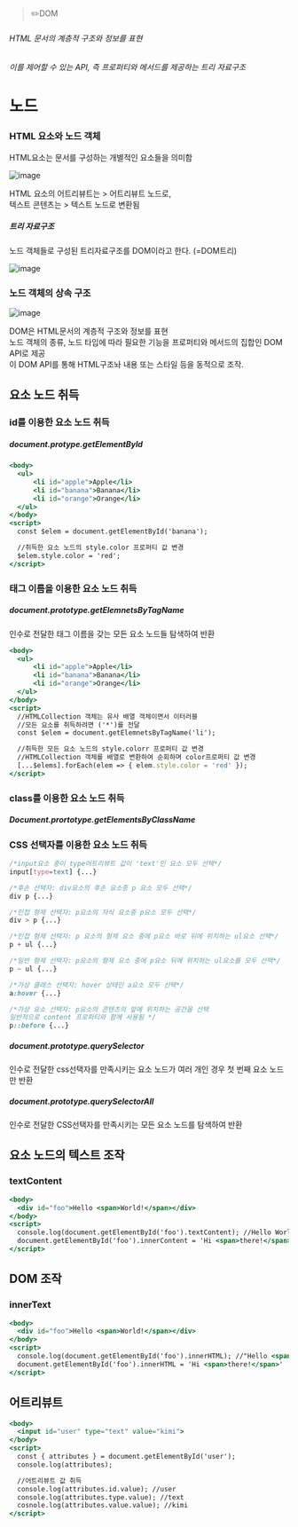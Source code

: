 > ✏️DOM

###### HTML 문서의 계층적 구조와 정보를 표현
###### 이를 제어할 수 있는 API, 즉 프로퍼티와 메서드를 제공하는 트리 자료구조


# 노드

### HTML 요소와 노드 객체

HTML요소는 문서를 구성하는 개별적인 요소들을 의미함

![image](https://github.com/mobi-community/mobi-2th-book-study/assets/134191815/5d1650aa-fa78-47b3-94d1-f714bc85dbb6)

HTML 요소의 어트리뷰트는 > 어트리뷰트 노드로, </br>
텍스트 콘텐츠는 > 텍스트 노드로 변환됨


##### 트리 자료구조
노드 객체들로 구성된 트리자료구조를 DOM이라고 한다. (=DOM트리)

![image](https://github.com/mobi-community/mobi-2th-book-study/assets/134191815/59f5a74d-62de-4303-8e0c-f2aa8cd94b2f)


### 노드 객체의 상속 구조

![image](https://github.com/mobi-community/mobi-2th-book-study/assets/134191815/d115bdff-7af7-495e-94bd-1e0eff38b388)

DOM은 HTML문서의 계층적 구조와 정보를 표현</br>
노드 객체의 종류, 노드 타입에 따라 필요한 기능을 프로퍼티와 메서드의 집합인 DOM API로 제공 </br>
이 DOM API를 통해 HTML구조놔 내용 또는 스타일 등을 동적으로 조작.


## 요소 노드 취득

### id를 이용한 요소 노드 취득

##### document.protype.getElementById

```jsx
<body>
  <ul>
      <li id="apple">Apple</li>
      <li id="banana">Banana</li>
      <li id="orange">Orange</li>
  </ul>
</body>
<script>
  const $elem = document.getElementById('banana');

  //취득한 요소 노드의 style.color 프로퍼티 값 변경
  $elem.style.color = 'red';
</script>
```


### 태그 이름을 이용한 요소 노드 취득

##### document.prototype.getElemnetsByTagName

인수로 전달한 태그 이름을 갖는 모든 요소 노드들 탐색하여 반환

```jsx
<body>
  <ul>
      <li id="apple">Apple</li>
      <li id="banana">Banana</li>
      <li id="orange">Orange</li>
  </ul>
</body>
<script>
  //HTMLCollection 객체는 유사 배열 객체이면서 이터러블
  //모든 요소를 취득하려면 ('*')를 전달
  const $elem = document.getElemnetsByTagName('li');

  //취득한 모든 요소 노드의 style.colorr 프로퍼티 값 변경
  //HTMLCollection 객체를 배열로 변환하여 순회하며 color프로퍼티 값 변경
  [...$elems].forEach(elem => { elem.style.color = 'red' });
</script>
```


### class를 이용한 요소 노드 취득

##### Document.prortotype.getElementsByClassName



### CSS 선택자를 이용한 요소 노드 취득
```css
/*input요소 중이 type어트리뷰트 값이 'text'인 요소 모두 선택*/
input[type=text] {...}

/*후손 선택자: div요소의 후손 요소중 p 요소 모두 선택*/
div p {...}

/*인접 형제 선택자: p요소의 자식 요소중 p요소 모두 선택*/
div > p {...}

/*인접 형제 선택자: p 요소의 형제 요소 중에 p요소 바로 뒤에 위치하는 ul요소 선택*/
p + ul {...}

/*일반 형제 선택자: p요소의 형제 요소 중에 p요소 뒤에 위치하는 ul요소를 모두 선택*/
p ~ ul {...}

/*가상 클래스 선택자: hover 상태인 a요소 모두 선택*/
a:hover {...}

/*가상 요소 선택자: p요소의 콘텐츠의 앞에 위치하는 공간을 선택
일반적으로 content 프로퍼티와 함께 사용됨 */
p::before {...}
```

##### document.prototype.querySelector
인수로 전달한 css선택자를 만족시키는 요소 노드가 여러 개인 경우 첫 번째 요소 노드만 반환


##### document.prototype.querySelectorAll
인수로 전달한 CSS선택자를 만족시키는 모든 요소 노드를 탐색하여 반환


## 요소 노드의 텍스트 조작

### textContent
```jsx
<body>
  <div id="foo">Hello <span>World!</span></div>
</body>
<script>
  console.log(document.getElementById('foo').textContent); //Hello World!
  document.getElementById('foo').innerContent = 'Hi <span>there!</span>'
</script>
```

## DOM 조작

### innerText
```jsx
<body>
  <div id="foo">Hello <span>World!</span></div>
</body>
<script>
  console.log(document.getElementById('foo').innerHTML); //"Hello <span>World!</span>"
  document.getElementById('foo').innerHTML = 'Hi <span>there!</span>'
</script>
```

## 어트리뷰트
```jsx
<body>
  <input id="user" type="text" value="kimi">
</body>
<script>
  const { attributes } = document.getElementById('user');
  console.log(attributes);

  //어트리뷰트 값 취득
  console.log(attributes.id.value); //user
  console.log(attributes.type.value); //text
  cosnole.log(attributes.value.value); //kimi
</script>
```









